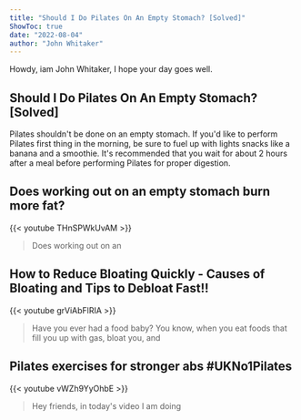 ```yaml
---
title: "Should I Do Pilates On An Empty Stomach? [Solved]"
ShowToc: true 
date: "2022-08-04"
author: "John Whitaker" 
---
```


Howdy, iam John Whitaker, I hope your day goes well.
## Should I Do Pilates On An Empty Stomach? [Solved]
Pilates shouldn't be done on an empty stomach. If you'd like to perform Pilates first thing in the morning, be sure to fuel up with lights snacks like a banana and a smoothie. It's recommended that you wait for about 2 hours after a meal before performing Pilates for proper digestion.

## Does working out on an empty stomach burn more fat?
{{< youtube THnSPWkUvAM >}}
>Does working out on an 

## How to Reduce Bloating Quickly - Causes of Bloating and Tips to Debloat Fast!!
{{< youtube grViAbFlRIA >}}
>Have you ever had a food baby? You know, when you eat foods that fill you up with gas, bloat you, and 

## Pilates exercises for stronger abs #UKNo1Pilates
{{< youtube vWZh9YyOhbE >}}
>Hey friends, in today's video I am doing 


